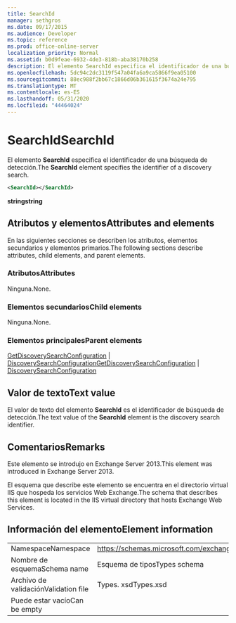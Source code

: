 ```yaml
---
title: SearchId
manager: sethgros
ms.date: 09/17/2015
ms.audience: Developer
ms.topic: reference
ms.prod: office-online-server
localization_priority: Normal
ms.assetid: b0d9feae-6932-4de3-818b-aba38170b258
description: El elemento SearchId especifica el identificador de una búsqueda de detección.
ms.openlocfilehash: 5dc94c2dc3119f547a04fa6a9ca5866f9ea05100
ms.sourcegitcommit: 88ec988f2bb67c1866d06b361615f3674a24e795
ms.translationtype: MT
ms.contentlocale: es-ES
ms.lasthandoff: 05/31/2020
ms.locfileid: "44464024"
---
```

# <a name="searchid"></a><span data-ttu-id="82a1d-103">SearchId</span><span class="sxs-lookup"><span data-stu-id="82a1d-103">SearchId</span></span>

<span data-ttu-id="82a1d-104">El elemento **SearchId** especifica el identificador de una búsqueda de detección.</span><span class="sxs-lookup"><span data-stu-id="82a1d-104">The **SearchId** element specifies the identifier of a discovery search.</span></span> 
  
```XML
<SearchId></SearchId>
```

 <span data-ttu-id="82a1d-105">**string**</span><span class="sxs-lookup"><span data-stu-id="82a1d-105">**string**</span></span>
## <a name="attributes-and-elements"></a><span data-ttu-id="82a1d-106">Atributos y elementos</span><span class="sxs-lookup"><span data-stu-id="82a1d-106">Attributes and elements</span></span>

<span data-ttu-id="82a1d-107">En las siguientes secciones se describen los atributos, elementos secundarios y elementos primarios.</span><span class="sxs-lookup"><span data-stu-id="82a1d-107">The following sections describe attributes, child elements, and parent elements.</span></span>
  
### <a name="attributes"></a><span data-ttu-id="82a1d-108">Atributos</span><span class="sxs-lookup"><span data-stu-id="82a1d-108">Attributes</span></span>

<span data-ttu-id="82a1d-109">Ninguna.</span><span class="sxs-lookup"><span data-stu-id="82a1d-109">None.</span></span>
  
### <a name="child-elements"></a><span data-ttu-id="82a1d-110">Elementos secundarios</span><span class="sxs-lookup"><span data-stu-id="82a1d-110">Child elements</span></span>

<span data-ttu-id="82a1d-111">Ninguna.</span><span class="sxs-lookup"><span data-stu-id="82a1d-111">None.</span></span>
  
### <a name="parent-elements"></a><span data-ttu-id="82a1d-112">Elementos principales</span><span class="sxs-lookup"><span data-stu-id="82a1d-112">Parent elements</span></span>

<span data-ttu-id="82a1d-113">[GetDiscoverySearchConfiguration](getdiscoverysearchconfiguration.md)  |  [DiscoverySearchConfiguration](discoverysearchconfiguration.md)</span><span class="sxs-lookup"><span data-stu-id="82a1d-113">[GetDiscoverySearchConfiguration](getdiscoverysearchconfiguration.md) | [DiscoverySearchConfiguration](discoverysearchconfiguration.md)</span></span>
  
## <a name="text-value"></a><span data-ttu-id="82a1d-114">Valor de texto</span><span class="sxs-lookup"><span data-stu-id="82a1d-114">Text value</span></span>

<span data-ttu-id="82a1d-115">El valor de texto del elemento **SearchId** es el identificador de búsqueda de detección.</span><span class="sxs-lookup"><span data-stu-id="82a1d-115">The text value of the **SearchId** element is the discovery search identifier.</span></span> 
  
## <a name="remarks"></a><span data-ttu-id="82a1d-116">Comentarios</span><span class="sxs-lookup"><span data-stu-id="82a1d-116">Remarks</span></span>

<span data-ttu-id="82a1d-117">Este elemento se introdujo en Exchange Server 2013.</span><span class="sxs-lookup"><span data-stu-id="82a1d-117">This element was introduced in Exchange Server 2013.</span></span>
  
<span data-ttu-id="82a1d-118">El esquema que describe este elemento se encuentra en el directorio virtual IIS que hospeda los servicios Web Exchange.</span><span class="sxs-lookup"><span data-stu-id="82a1d-118">The schema that describes this element is located in the IIS virtual directory that hosts Exchange Web Services.</span></span>
  
## <a name="element-information"></a><span data-ttu-id="82a1d-119">Información del elemento</span><span class="sxs-lookup"><span data-stu-id="82a1d-119">Element information</span></span>

|||
|:-----|:-----|
|<span data-ttu-id="82a1d-120">Namespace</span><span class="sxs-lookup"><span data-stu-id="82a1d-120">Namespace</span></span>  <br/> |https://schemas.microsoft.com/exchange/services/2006/types  <br/> |
|<span data-ttu-id="82a1d-121">Nombre de esquema</span><span class="sxs-lookup"><span data-stu-id="82a1d-121">Schema name</span></span>  <br/> |<span data-ttu-id="82a1d-122">Esquema de tipos</span><span class="sxs-lookup"><span data-stu-id="82a1d-122">Types schema</span></span>  <br/> |
|<span data-ttu-id="82a1d-123">Archivo de validación</span><span class="sxs-lookup"><span data-stu-id="82a1d-123">Validation file</span></span>  <br/> |<span data-ttu-id="82a1d-124">Types. xsd</span><span class="sxs-lookup"><span data-stu-id="82a1d-124">Types.xsd</span></span>  <br/> |
|<span data-ttu-id="82a1d-125">Puede estar vacío</span><span class="sxs-lookup"><span data-stu-id="82a1d-125">Can be empty</span></span>  <br/> ||
   

